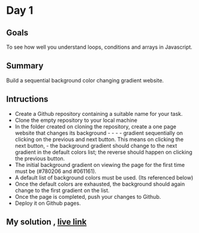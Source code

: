 # Day 1 
## Goals 
To see how well you understand loops, conditions and arrays in Javascript.

## Summary
Build a sequential background color changing gradient website.

## Intructions
- Create a Github repository containing a suitable name for your task.
- Clone the empty repository to your local machine
- In the folder created on cloning the repository, create a one page website that changes its background - - - - gradient sequentially on clicking on the previous and next button. This means on clicking the next button, -  the background gradient should change to the next gradient in the default colors list; the reverse should happen on clicking the previous button.
- The initial background gradient on viewing the page for the first time must be (#780206 and #061161).
- A default list of background colors must be used. (Its referenced below)
- Once the default colors are exhausted, the background should again change to the first gradient on the list.
- Once the page is completed, push your changes to Github.
- Deploy it on Github pages. 

## My solution , [live link ](https://ukaoha.github.io/BeautifulUI-Gradiants/)